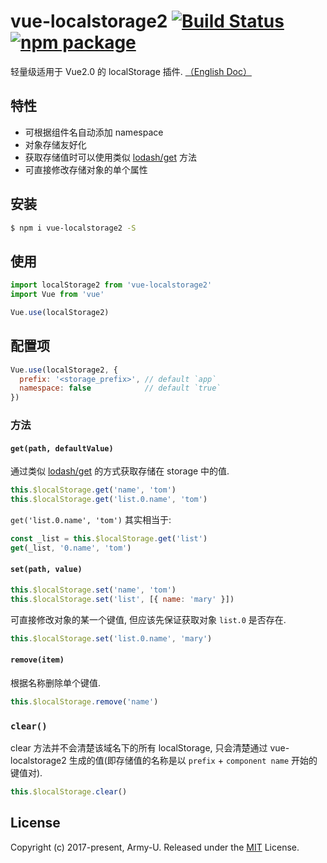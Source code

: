 # vue-localstorage2 [![Build Status](https://img.shields.io/circleci/project/github/Army-U/vue-localstorage2.svg?style=flat-square)](https://circleci.com/gh/Army-U/vue-localstorage2) [![npm package](https://img.shields.io/npm/v/vue-localstorage2.svg?style=flat-square)](https://www.npmjs.com/package/vue-localstorage2)

轻量级适用于 Vue2.0 的 localStorage 插件. [（English Doc）](README.md)

## 特性

* 可根据组件名自动添加 namespace
* 对象存储友好化
* 获取存储值时可以使用类似 [lodash/get](https://github.com/Army-U/sewing/blob/dev/libs/get.js) 方法
* 可直接修改存储对象的单个属性

## 安装

```bash
$ npm i vue-localstorage2 -S
```

## 使用

```js
import localStorage2 from 'vue-localstorage2'
import Vue from 'vue'

Vue.use(localStorage2)
```

## 配置项

```js
Vue.use(localStorage2, {
  prefix: '<storage_prefix>', // default `app`
  namespace: false            // default `true`
})
```

### 方法

#### `get(path, defaultValue)`

通过类似 [lodash/get](https://github.com/Army-U/sewing/blob/dev/libs/get.js) 的方式获取存储在 storage 中的值.

```js
this.$localStorage.get('name', 'tom')
this.$localStorage.get('list.0.name', 'tom')
```

`get('list.0.name', 'tom')` 其实相当于:

```js
const _list = this.$localStorage.get('list')
get(_list, '0.name', 'tom')
```

#### `set(path, value)`

```js
this.$localStorage.set('name', 'tom')
this.$localStorage.set('list', [{ name: 'mary' }])
```

可直接修改对象的某一个键值, 但应该先保证获取对象 `list.0` 是否存在.

```js
this.$localStorage.set('list.0.name', 'mary')
```

#### `remove(item)`

根据名称删除单个键值.

```js
this.$localStorage.remove('name')
```

### `clear()`

clear 方法并不会清楚该域名下的所有 localStorage, 只会清楚通过 vue-localstorage2 生成的值(即存储值的名称是以 `prefix` + `component name` 开始的键值对).

```js
this.$localStorage.clear()
```

## License

Copyright (c) 2017-present, Army-U. Released under the [MIT](https://opensource.org/licenses/MIT) License.